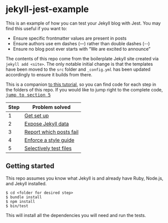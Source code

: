 # jekyll-jest-example

This is an example of how you can test your Jekyll blog with Jest. You may find this useful if you want to:

- Ensure specific frontmatter values are present in posts
- Ensure authors use em dashes (—) rather than double dashes (--)
- Ensure no blog post ever starts with “We are excited to announce”

The contents of this repo come from the boilerplate Jekyll site created via `jekyll add <site>`. The only notable initial change is that the templates have been moved to the `src` folder and `_config.yml` has been updated accordingly to ensure it builds from there.

This is a companion [to this tutorial](https://blog.sentry.io/2017/10/16/keep-your-blog-consistent-with-jekyll-and-jest), so you can find code for each step in the folders of this repo. If you would like to jump right to the complete code, [<kbd>jump to section 5</kbd>](https://github.com/cameronmcefee/jekyll-jest-example/tree/master/5-selectively-test-files)

| Step | Problem solved |
| --- | --- |
| 1 | [Get set up](https://github.com/cameronmcefee/jekyll-jest-example/tree/master/1-getting-started) |
| 2 | [Expose Jekyll data](https://github.com/cameronmcefee/jekyll-jest-example/tree/master/2-expose-jekyll-data) |
| 3 | [Report which posts fail](https://github.com/cameronmcefee/jekyll-jest-example/tree/master/3-report-which-posts-fail) |
| 4 | [Enforce a style guide](https://github.com/cameronmcefee/jekyll-jest-example/tree/master/4-enforce-a-style-guide) |
| 5 | [Selectively test files](https://github.com/cameronmcefee/jekyll-jest-example/tree/master/5-selectively-test-files)               |

## Getting started

This repo assumes you know what Jekyll is and already have Ruby, Node.js, and Jekyll installed.

```
$ cd <folder for desired step>
$ bundle install
$ npm install
$ bin/test
```

This will install all the dependencies you will need and run the tests.
